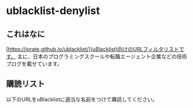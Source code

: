 # ublacklist-denylist

## これはなに

  [https://iorate.github.io/ublacklist/](uBlacklist)向けのURLフィルタリストです。
  主に、日本のプログラミングスクールや転職エージェント企業などの技術ブログを載せています。

## 購読リスト

  以下のURLをuBlacklistに適当な名前をつけて購読してください。

  ``` 購読リスト

  ```
